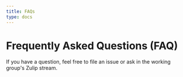 ```yaml
---
title: FAQs
type: docs
---
```

# Frequently Asked Questions (FAQ)

If you have a question, feel free to file an issue or ask in the working group's Zulip stream.

